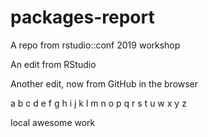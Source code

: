 # packages-report
A repo from rstudio::conf 2019 workshop

An edit from RStudio

Another edit, now from GitHub in the browser

a b c d e f g h i j k l m n o p q r s t u w x y z


local awesome work
